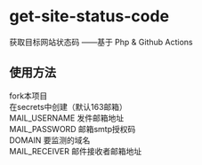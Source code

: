# get-site-status-code
获取目标网站状态码 ——基于 Php & Github Actions

## 使用方法
fork本项目<br>
在secrets中创建（默认163邮箱）<br>
MAIL_USERNAME 发件邮箱地址<br>
MAIL_PASSWORD 邮箱smtp授权码<br>
DOMAIN 要监测的域名<br>
MAIL_RECEIVER 邮件接收者邮箱地址<br>

